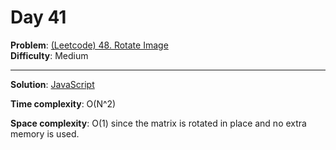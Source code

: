 # Day 41

**Problem**: [(Leetcode) 48. Rotate Image](https://leetcode.com/problems/rotate-image/)  
**Difficulty**: Medium

---

**Solution**: [JavaScript](../solutions/rotate-image.js)

**Time complexity**: O(N^2)

**Space complexity**: O(1) since the matrix is rotated in place and no extra memory is used.
